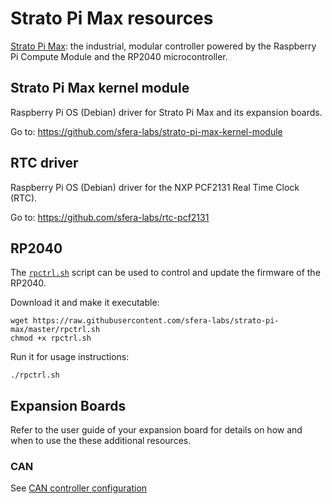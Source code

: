 # Strato Pi Max resources
 
[Strato Pi Max](https://www.sferalabs.cc/strato-pi-max/): the industrial, modular controller powered by the Raspberry Pi Compute Module and the RP2040 microcontroller.

## Strato Pi Max kernel module

Raspberry Pi OS (Debian) driver for Strato Pi Max and its expansion boards.

Go to: https://github.com/sfera-labs/strato-pi-max-kernel-module

## RTC driver

Raspberry Pi OS (Debian) driver for the NXP PCF2131 Real Time Clock (RTC).

Go to: https://github.com/sfera-labs/rtc-pcf2131

## RP2040

The [`rpctrl.sh`](./rpctrl.sh) script can be used to control and update the firmware of the RP2040.

Download it and make it executable:

```
wget https://raw.githubusercontent.com/sfera-labs/strato-pi-max/master/rpctrl.sh
chmod +x rpctrl.sh
```

Run it for usage instructions:

```
./rpctrl.sh
```

## Expansion Boards

Refer to the user guide of your expansion board for details on how and when to use the these additional resources.

### CAN

See [CAN controller configuration](./can)
